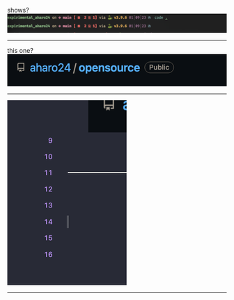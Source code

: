 
shows?
![](../../../../z/aharo24_71.png)

---

this one?
![](../../../../z/aharo24_72.png)


---


![](../../../../z/aharo24_73.png)



---

